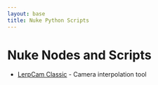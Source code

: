 ```yaml
---
layout: base
title: Nuke Python Scripts
---
```


# Nuke Nodes and Scripts

- [LerpCam Classic](/lerpcam_classic) - Camera interpolation tool